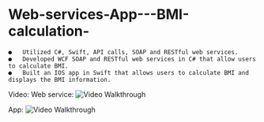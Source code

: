 # Web-services-App---BMI-calculation-

    ●	Utilized C#, Swift, API calls, SOAP and RESTful web services.	      
    ●	Developed WCF SOAP and RESTful web services in C# that allow users to calculate BMI.
    ●	Built an IOS app in Swift that allows users to calculate BMI and displays the BMI information.

Video:
Web service:
<img src='https://github.com/ZSS57/Web-services-App---BMI-calculation-/blob/main/web%20service%20video.mp4)https://github.com/ZSS57/Web-services-App---BMI-calculation-/blob/main/web%20service%20video.mp4](https://github.com/ZSS57/Web-services-App---BMI-calculation-/blob/main/web%20service%20video.mp4)' title='Web service video' width='' alt='Video Walkthrough' />

App:
<img src='https://github.com/ZSS57/Web-services-App---BMI-calculation-/blob/main/app%20video.mp4' title='app video' width='' alt='Video Walkthrough' />
